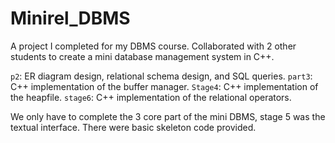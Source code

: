 # Minirel_DBMS
A project I completed for my DBMS course. Collaborated with 2 other students to create a mini database management system in C++.

`p2`: ER diagram design, relational schema design, and SQL queries.
`part3`: C++ implementation of the buffer manager.
`Stage4`: C++ implementation of the heapfile.
`stage6`: C++ implementation of the relational operators.

We only have to complete the 3 core part of the mini DBMS, stage 5 was the textual interface. There were basic skeleton code provided.
